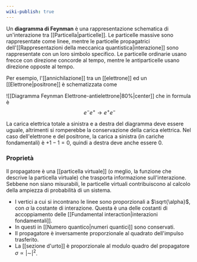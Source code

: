 ```yaml
---
wiki-publish: true
---
```

Un **diagramma di Feynman** è una rappresentazione schematica di un'interazione tra [[Particella|particelle]]. Le particelle massive sono rappresentate come linee, mentre le particelle propagatrici dell'[[Rappresentazioni della meccanica quantistica|interazione]] sono rappresentate con un loro simbolo specifico. Le particelle ordinarie usano frecce con direzione concorde al tempo, mentre le antiparticelle usano direzione opposte al tempo.

Per esempio, l'[[annichilazione]] tra un [[elettrone]] ed un [[Elettrone|positrone]] è schematizzata come

![[Diagramma Feynman Elettrone-antielettrone|80%|center]]
che in formula è
$$e^{-}e^{+} \rightarrow e^{+}e^{-}$$

La carica elettrica totale a sinistra e a destra del diagramma deve essere uguale, altrimenti si romperebbe la conservazione della carica elettrica. Nel caso dell'elettrone e del positrone, la carica a sinistra (in cariche fondamentali) è $+1-1=0$, quindi a destra deve anche essere $0$.
### Proprietà
Il propagatore è una [[particella virtuale]] (o meglio, la funzione che descrive la particella virtuale) che trasporta informazione sull'interazione. Sebbene non siano misurabili, le particelle virtuali contribuiscono al calcolo della ampiezza di probabilità di un sistema.

- I vertici a cui si incontrano le linee sono proporzionali a $\sqrt{\alpha}$, con $\alpha$ la costante di interazione. Questa è una delle costanti di accoppiamento delle [[Fundamental interaction|interazioni fondamentali]].
- In questi in [[Numero quantico|numeri quantici]] sono conservati.
- Il propagatore è inversamente proporzionale al quadrato dell'impulso trasferito.
- La [[sezione d'urto]] è proporzionale al modulo quadro del propagatore $\sigma\propto|\sim|^{2}$.